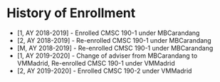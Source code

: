 # History of Enrollment
* [1, AY 2018-2019] - Enrolled CMSC 190-1 under MBCarandang
* [2, AY 2018-2019] - Re-enrolled CMSC 190-1 under MBCarandang
* [M, AY 2018-2019] - Re-enrolled CMSC 190-1 under MBCarandang
* [1, AY 2019-2020] - Change of adviser from MBCarandang to VMMadrid, Re-enrolled CMSC 190-1 under VMMadrid
* [2, AY 2019-2020] - Enrolled CMSC 190-2 under VMMadrid
